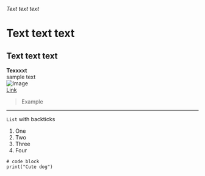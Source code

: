 
*Text text text* <br />
# Text text text <br />
## Text text text <br />
**Texxxxt**	 <br />
sample text <br />
![Image](https://cdn.pixabay.com/photo/2016/02/18/18/37/puppy-1207816__340.jpg)	 <br />
[Link](https://cdn.pixabay.com/photo/2016/02/18/18/37/puppy-1207816__340.jpg)	 <br />

> Example <br />
---
`List` with backticks <br />
1. One
2. Two
3. Three
4. Four	
```
# code block
print("Cute dog")
```
